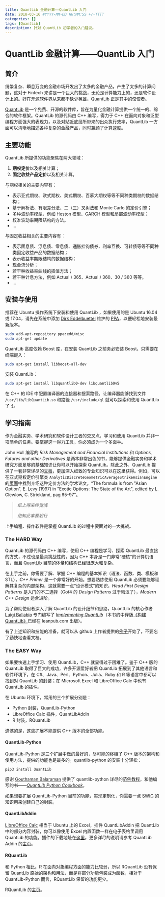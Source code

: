 ```yaml
---
title: QuantLib 金融计算——QuantLib 入门
date: 2018-03-16 #YYYY-MM-DD HH:MM:SS +/-TTTT
categories: []
tags: [QuantLib]
description: 针对 QuantLib 初学者的入门建议。
---
```


# QuantLib 金融计算——QuantLib 入门

## 简介

纷繁复杂、瞬息万变的金融市场开发出了太多的金融产品，产生了太多的计算问题，这对于 Fintech 来讲是一个巨大的挑战，无论是计算能力上的，还是软件设计上的。好在开源软件界从来都不缺少英雄，QuantLib 正是其中的佼佼者。

[QuantLib](https://www.quantlib.org/) 是一个免费、开源的软件库，旨在为量化金融计算提供一个统一的、综合的软件框架。QuantLib 的源代码由 C++ 编写，得力于 C++ 在面向对象和泛型编程方面强大的表现力，以及对贴近底层所带来的出众执行效率，QuantLib 一方面可以清晰地描述各种复杂的金融产品，同时兼顾了计算速度。

## 主要功能

QuantLib 所提供的功能聚焦在两大领域：
1. **期权定价**以及相关计算；
2. **固定收益产品定价**以及相关计算。

与期权相关的主要内容有：
* 表示亚式期权、欧式期权、美式期权、百慕大期权等等不同种类期权的数据结构；
* 基于解析法、有限差分法、二（三）叉树法和 Monte Carlo 的定价引擎；
* 多种波动率模型，例如 Heston 模型、GARCH 模型和局部波动率模型；
* 校准波动率期限结构的方法。
* ...

与固定收益相关的主要内容有：
* 表示固息债、浮息债、零息债、通胀挂钩债券、利率互换、可转债等等不同种类固定收益产品的数据结构；
* 表示收益率期限结构的数据结构；
* 现金流分析；
* 若干种收益率曲线的插值方法；
* 若干种计息方法，例如 Actual / 365、Actual / 360、30 / 360 等等。
* ...

## 安装与使用

推荐在 Ubuntu 操作系统下安装和使用 QuantLib ，如果使用的是 Ubuntu 16.04 或 17.04，请先在系统中添加 [Dirk Eddelbuettel](https://dirk.eddelbuettel.com/) 维护的 [PPA](https://launchpad.net/~edd/+archive/ubuntu/misc)，以便轻松地安装最新版本。

```bash
sudo add-apt-repository ppa:edd/misc
sudo apt-get update
```

QuantLib 高度依赖 Boost 库，在安装 QuantLib 之前务必安装 Boost，只需要在终端键入：

```bash
sudo apt-get install libboost-all-dev
```

安装 QuantLib：

```bash
sudo apt-get install libquantlib0-dev libquantlib0v5
```

在 C++ 的 IDE 中配置编译器的连接器和搜索路径，让编译器能够找到文件 `/usr/lib/libQuantLib.so` 和路径 `/usr/include/ql` 就可以探索和使用 QuantLib 了 :)。

## 学习指南

作为金融实务、学术研究和软件设计三者的交叉点，学习和使用 QuantLib 并非一项简单的任务。要掌握这一得力工具，你必须成为一个多面手。

John Hull 编写的 *Risk Management and Financial Institutions* 和 *Options, Futures and other Derivatives* 是两本非常出色的书，能够提供金融实务和学术研究方面足够的基础知识让你可以开始探索 QuantLib。除此之外，QuantLib 提供了一套非常详尽的[文档](https://www.quantlib.org/reference/)，更加深入细致的专业知识可以在这里获得。例如，可以在亚式期权定价引擎类 `AnalyticDiscreteGeometricAverageStrikeAsianEngine` 的[页面](https://www.quantlib.org/reference/class_quant_lib_1_1_analytic_discrete_geometric_average_strike_asian_engine.html)中找到介绍这种定价方法的学术论文，“The formula is from "Asian Option", E. Levy (1997) in "Exotic Options: The State of the Art", edited by L. Clewlow, C. Strickland, pag 65-97”。

> *纸上得来终觉浅*
>
> *绝知此事要躬行*

上手编程、操作软件是掌握 QuantLib 的过程中要面对的一大挑战。

### The HARD Way

QuantLib 的源代码由 C++ 编写，使用 C++ 编程是学习、探索 QuantLib 最直接的方式，不过也是最具挑战性的，因为 C++ 本身是一门非常“硬核”的计算机语言，而且 QuantLib 目前的体量和结构已经很庞大和复杂。

在上手之前，你需要了解、掌握 C++ 编程的基本知识（语法、函数、类、模板和 STL），*C++ Primer* 是一个非常好的开始。想要熟练使用 QuantLib 必须要能够理解其复杂的内部架构，这就需要一点“设计模式”的知识，*Head First Design Patterns* 是入门的不二选择（Gof4 的 *Design Patterns* 过于晦涩了），*Modern C++ Design* 适合进阶。

为了帮助使用者深入了解 QuantLib 的设计细节和思路，QuantLib 的核心作者 [Luigi Ballabio](https://leanpub.com/u/lballabio) 专门编写了 [*Implementing QuantLib*](https://leanpub.com/implementingquantlib)（本书的中译版[《构建 QuantLib》](https://leanpub.com/implementingquantlib-cn)已经在 leanpub.com 出版）。

有了上述知识和技能的准备，就可以从 github 上作者提供的[例子](https://github.com/lballabio/QuantLib)开始了，不要忘了勤快地查看文档。

### The EASY Way

如果要快速上手学习、使用 QuantLib，C++ 就显得过于困难了。鉴于 C++ 版的 QuantLib 取得了巨大的成功，许多开源爱好者把 QuantLib 拓展到了其他语言和软件环境下，在 C#、Java、Perl、Python、Julia、Ruby 和 R 等语言中都可以找到对  QuantLib 的封装；在 Microsoft Excel 和  LibreOffice Calc 中也有 QuantLib 的插件。

在 Ubuntu 环境下，常用的三个扩展分别是：
* Python 封装，QuantLib-Python
* LibreOffice Calc 插件，QuantLibAddin
* R 封装，RQuantLib

遗憾的是，这些扩展不能提供 C++ 版本的全部功能。

#### QuantLib-Python

QuantLib-Python 是三个扩展中做的最好的，尽可能的移植了 C++ 版本的架构和使用方法，提供的功能也是最多的。quantlib-python 的安装十分轻松：

```
pip3 install QuantLib
```

感谢 [Gouthaman Balaraman](https://gouthamanbalaraman.com/pages/about.html) 提供了 quantlib-python 详尽的[范例教程](https://gouthamanbalaraman.com/blog/quantlib-python-tutorials-with-examples.html)，和他编写的书——[*QuantLib Python Cookbook*](https://leanpub.com/quantlibpythoncookbook)。

如果想要扩展 QuantLib-Python 目前的功能，实现定制化，你需要一点 [SWIG](https://www.swig.org/) 的知识用来创建自己的封装。

#### QuantLibAddin

[LibreOffice Calc](https://www.libreoffice.org/discover/calc/) 相当于 Ubuntu 上的 Excel，插件 QuantLibAddin 把 QuantLib 中的部分内容封装，你可以像使用 Excel 内置函数一样在电子表格里调用 QuantLib 的功能。插件的下载地址在[这里](https://extensions.libreoffice.org/extensions/quantlib-addin)，更多详尽的说明请参考 QuantLib Addin 的[主页](https://www.quantlib.org/quantlibaddin/)。

#### RQuantLib

和 Python 相比，R 在面向对象编程方面的能力比较弱，所以 RQuantLib 没有保留 QuantLib 原始的架构和用法，而是将部分功能包装成为函数，相对于 QuantLib-Python 而言，RQuantLib 保留的功能更少。

RQuantLib 的[主页](https://dirk.eddelbuettel.com/code/rquantlib.html)。
